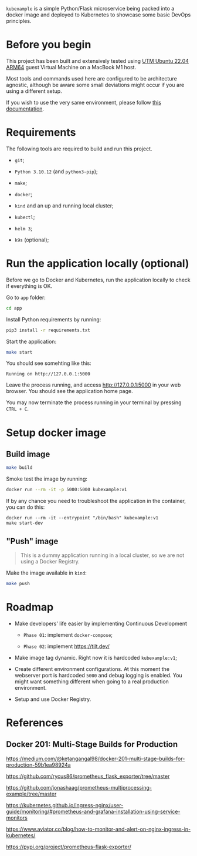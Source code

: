 `kubexample` is a simple Python/Flask microservice being packed into a docker image and deployed to Kubernetes to showcase some basic DevOps principles.

# Before you begin

This project has been built and extensively tested using [UTM Ubuntu 22.04 ARM64](https://mac.getutm.app/gallery/ubuntu-20-04) guest Virtual Machine on a MacBook M1 host.

Most tools and commands used here are configured to be architecture agnostic, although be aware some small deviations might occur if you are using a different setup.

If you wish to use the very same environment, please follow [this documentation](./doc/utm-ubuntu-2204-arm64.md).

# Requirements

The following tools are required to build and run this project.

- `git`;

- `Python 3.10.12` (and `python3-pip`);

- `make`;

- `docker`;

- `kind` and an up and running local cluster;

- `kubectl`;

- `helm 3`;

- `k9s` (optional);

# Run the application locally (optional)

Before we go to Docker and Kubernetes, run the application locally to check if everything is OK.

Go to `app` folder:

```bash
cd app
```

Install Python requirements by running:

```bash
pip3 install -r requirements.txt
```

Start the application:

```bash
make start
```

You should see somehting like this:

```
Running on http://127.0.0.1:5000
```

Leave the process running, and access http://127.0.0.1:5000 in your web browser. You should see the application home page.

You may now terminate the process running in your terminal by pressing `CTRL + C`.

# Setup docker image

## Build image

```bash
make build
```

Smoke test the image by running:

```bash
docker run --rm -it -p 5000:5000 kubexample:v1
```

If by any chance you need to troubleshoot the application in the container, you can do this:

```
docker run --rm -it --entrypoint "/bin/bash" kubexample:v1
make start-dev
```

## "Push" image

> This is a dummy application running in a local cluster, so we are not using a Docker Registry.

Make the image available in `kind`:

```bash
make push
```

# Roadmap

- Make developers' life easier by implementing Continuous Development

  - `Phase 01`: implement `docker-compose`;

  - `Phase 02`: implement https://tilt.dev/

- Make image tag dynamic. Right now it is hardcoded `kubexample:v1`;

- Create different environment configurations. At this moment the webserver port is hardcoded `5000` and debug logging is enabled. You might want something different when going to a real production environment.

- Setup and use Docker Registry.

# References

## Docker 201: Multi-Stage Builds for Production

https://medium.com/@ketangangal98/docker-201-multi-stage-builds-for-production-59b1ea98924a

https://github.com/rycus86/prometheus_flask_exporter/tree/master

https://github.com/jonashaag/prometheus-multiprocessing-example/tree/master

https://kubernetes.github.io/ingress-nginx/user-guide/monitoring/#prometheus-and-grafana-installation-using-service-monitors

https://www.aviator.co/blog/how-to-monitor-and-alert-on-nginx-ingress-in-kubernetes/

https://pypi.org/project/prometheus-flask-exporter/